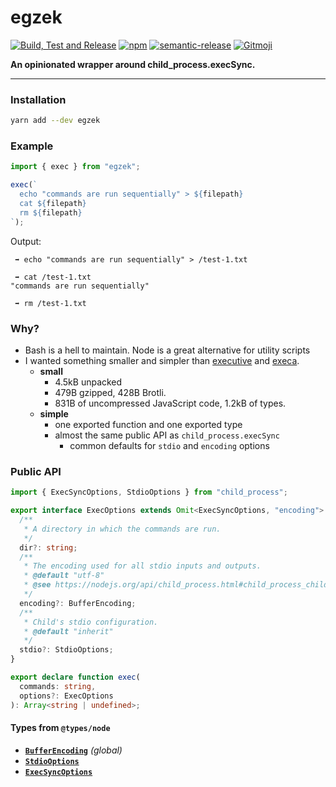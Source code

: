 # egzek

[![Build, Test and Release](https://github.com/hasparus/egzek/workflows/Build,%20Test%20and%20Release/badge.svg)](https://github.com/hasparus/egzek/actions?query=workflow%3A%22Build+and+Test%22)
[![npm](https://img.shields.io/npm/v/egzek.svg)](https://www.npmjs.com/egzek)
[![semantic-release](https://img.shields.io/badge/%20%20%F0%9F%93%A6%F0%9F%9A%80-semantic--release-e10079.svg)](https://github.com/semantic-release/semantic-release)
[![Gitmoji](https://img.shields.io/badge/gitmoji-%20😜%20😍-FFDD67.svg?style=flat-square)](https://gitmoji.carloscuesta.me/)

**An opinionated wrapper around child_process.execSync.**

---

### Installation

```sh
yarn add --dev egzek
```

### Example

```ts
import { exec } from "egzek";

exec(`
  echo "commands are run sequentially" > ${filepath}
  cat ${filepath}
  rm ${filepath}
`);
```

Output:

```
 ➡ echo "commands are run sequentially" > /test-1.txt

 ➡ cat /test-1.txt
"commands are run sequentially"

 ➡ rm /test-1.txt
```

### Why?

- Bash is a hell to maintain. Node is a great alternative for utility scripts
- I wanted something smaller and simpler than [executive](https://www.npmjs.com/package/executive) and [execa](https://www.npmjs.com/package/execa).
  - **small**
    - 4.5kB unpacked
    - 479B gzipped, 428B Brotli.
    - 831B of uncompressed JavaScript code, 1.2kB of types.
  - **simple**
    - one exported function and one exported type
    - almost the same public API as `child_process.execSync`
      - common defaults for `stdio` and `encoding` options

### Public API

```ts
import { ExecSyncOptions, StdioOptions } from "child_process";

export interface ExecOptions extends Omit<ExecSyncOptions, "encoding"> {
  /**
   * A directory in which the commands are run.
   */
  dir?: string;
  /**
   * The encoding used for all stdio inputs and outputs.
   * @default "utf-8"
   * @see https://nodejs.org/api/child_process.html#child_process_child_process_execsync_command_options
   */
  encoding?: BufferEncoding;
  /**
   * Child's stdio configuration.
   * @default "inherit"
   */
  stdio?: StdioOptions;
}

export declare function exec(
  commands: string,
  options?: ExecOptions
): Array<string | undefined>;
```

#### Types from `@types/node`

- [**`BufferEncoding`**](https://github.com/DefinitelyTyped/DefinitelyTyped/blob/7b08f4588e8f60c2668e39f97b4ba740f5f2b087/types/node/globals.d.ts#L236) _(global)_
- [**`StdioOptions`**](https://github.com/DefinitelyTyped/DefinitelyTyped/blob/7b08f4588e8f60c2668e39f97b4ba740f5f2b087/types/node/child_process.d.ts#L99)
- [**`ExecSyncOptions`**](https://github.com/DefinitelyTyped/DefinitelyTyped/blob/7b08f4588e8f60c2668e39f97b4ba740f5f2b087/types/node/child_process.d.ts#L326)

